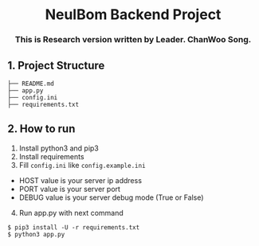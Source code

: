 <h1 align="center">NeulBom Backend Project</h1>
<h3 align="center">This is Research version written by Leader. ChanWoo Song.</h3>


## 1. Project Structure
```
├── README.md
├── app.py
├── config.ini
├── requirements.txt
```

## 2. How to run
1. Install python3 and pip3
2. Install requirements
3. Fill `config.ini` like `config.example.ini`
- HOST value is your server ip address
- PORT value is your server port
- DEBUG value is your server debug mode (True or False)
4. Run app.py with next command
```
$ pip3 install -U -r requirements.txt
$ python3 app.py
```
